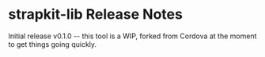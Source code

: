 <!--  
 /*
  Copyright 2014 EnSens, LLC D/B/A Strap
  Portions derived from original source created by Apache Software Foundation.
 
    Licensed under the Apache License, Version 2.0 (the "License");
    you may not use this file except in compliance with the License.
    You may obtain a copy of the License at

        http://www.apache.org/licenses/LICENSE-2.0

    Unless required by applicable law or agreed to in writing, software
    distributed under the License is distributed on an "AS IS" BASIS,
    WITHOUT WARRANTIES OR CONDITIONS OF ANY KIND, either express or implied.
    See the License for the specific language governing permissions and
    limitations under the License.
 */
  -->
# strapkit-lib Release Notes

Initial release v0.1.0 -- this tool is a WIP, forked from Cordova at the moment to get things going quickly.